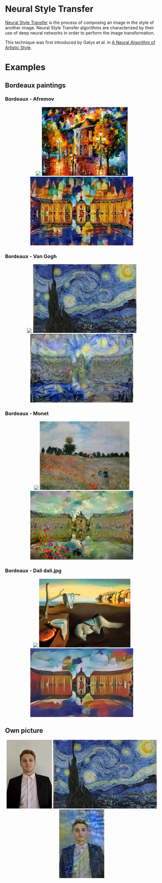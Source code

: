 # Neural Style Transfer

[Neural Style Transfer](https://en.wikipedia.org/wiki/Neural_Style_Transfer) is the process of composing an image in the style of another image. Neural Style Transfer algorithms are characterized by their use of deep neural networks in order to perform the image transformation. 

This technique was first introduced by Gatys et al. in [A Neural Algorithm of Artistic Style](https://arxiv.org/abs/1508.06576). 

# Examples
## Bordeaux paintings

### Bordeaux - Afremov

<div align='center'>
  <img src='content images/bordeaux.jpg' height="225px">
  <img src='style images/afremov.jpeg' height="225px">
  <img src='NST Paintings/bdx_afremov_stylized.png' height="225px">
</div>

### Bordeaux - Van Gogh

<div align='center'>
  <img src='content images/bordeaux.jpg' height="225px">
  <img src='style images/vangogh.jpeg' height="225px">
  <img src='NST Paintings/van_gogh2.png' height="225px">
</div>

### Bordeaux - Monet 

<div align='center'>
  <img src='content images/bordeaux.jpg' height="225px">
  <img src='style images/monet.jpeg' height="225px">
  <img src='NST Paintings/monet_bdx.png' height="225px">
</div>

### Bordeaux - Dali  dali.jpg

<div align='center'>
  <img src='content images/bordeaux.jpg' height="225px">
  <img src='style images/dali.jpg' height="225px">
  <img src='NST Paintings/bdx_dali_stylized.png' height="225px">
</div>

## Own picture

<div align='center'>
  <img src='content images/PP Linkedin.jpg' height="225px">
  <img src='style images/vangogh.jpeg' height="225px">
  <img src='NST Paintings/van_gogh (1).png' height="225px">
</div>
